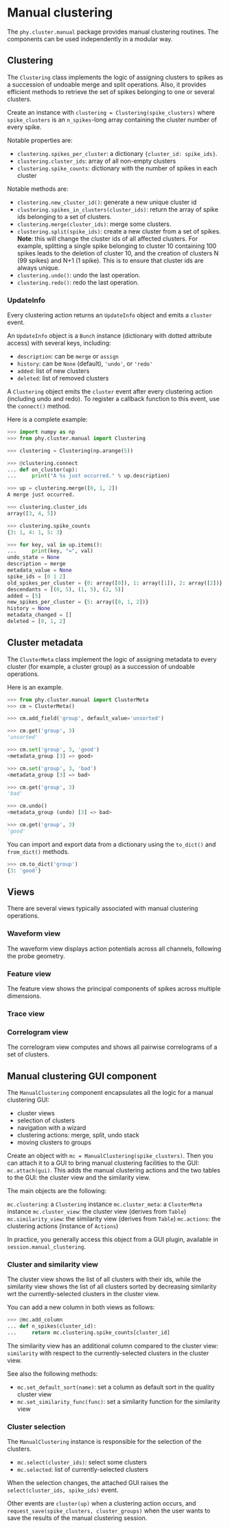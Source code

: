 # Manual clustering

The `phy.cluster.manual` package provides manual clustering routines. The components can be used independently in a modular way.

## Clustering

The `Clustering` class implements the logic of assigning clusters to spikes as a succession of undoable merge and split operations. Also, it provides efficient methods to retrieve the set of spikes belonging to one or several clusters.

Create an instance with `clustering = Clustering(spike_clusters)` where `spike_clusters` is an `n_spikes`-long array containing the cluster number of every spike.

Notable properties are:

* `clustering.spikes_per_cluster`: a dictionary `{cluster_id: spike_ids}`.
* `clustering.cluster_ids`: array of all non-empty clusters
* `clustering.spike_counts`: dictionary with the number of spikes in each cluster

Notable methods are:

* `clustering.new_cluster_id()`: generate a new unique cluster id
* `clustering.spikes_in_clusters(cluster_ids)`: return the array of spike ids belonging to a set of clusters.
* `clustering.merge(cluster_ids)`: merge some clusters.
* `clustering.split(spike_ids)`: create a new cluster from a set of spikes. **Note**: this will change the cluster ids of all affected clusters. For example, splitting a single spike belonging to cluster 10 containing 100 spikes leads to the deletion of cluster 10, and the creation of clusters N (99 spikes) and N+1 (1 spike). This is to ensure that cluster ids are always unique.
* `clustering.undo()`: undo the last operation.
* `clustering.redo()`: redo the last operation.

### UpdateInfo

Every clustering action returns an `UpdateInfo` object and emits a `cluster` event.

An `UpdateInfo` object is a `Bunch` instance (dictionary with dotted attribute access) with several keys, including:

* `description`: can be `merge` or `assign`
* `history`: can be `None` (default), `'undo'`, or `'redo'`
* `added`: list of new clusters
* `deleted`: list of removed clusters

A `Clustering` object emits the `cluster` event after every clustering action (including undo and redo). To register a callback function to this event, use the `connect()` method.

Here is a complete example:

```python
>>> import numpy as np
>>> from phy.cluster.manual import Clustering
```

```python
>>> clustering = Clustering(np.arange(5))
```

```python
>>> @clustering.connect
... def on_cluster(up):
...     print("A %s just occurred." % up.description)
```

```python
>>> up = clustering.merge([0, 1, 2])
A merge just occurred.
```

```python
>>> clustering.cluster_ids
array([3, 4, 5])
```

```python
>>> clustering.spike_counts
{3: 1, 4: 1, 5: 3}
```

```python
>>> for key, val in up.items():
...     print(key, "=", val)
undo_state = None
description = merge
metadata_value = None
spike_ids = [0 1 2]
old_spikes_per_cluster = {0: array([0]), 1: array([1]), 2: array([2])}
descendants = [(0, 5), (1, 5), (2, 5)]
added = [5]
new_spikes_per_cluster = {5: array([0, 1, 2])}
history = None
metadata_changed = []
deleted = [0, 1, 2]
```

## Cluster metadata

The `ClusterMeta` class implement the logic of assigning metadata to every cluster (for example, a cluster group) as a succession of undoable operations.

Here is an example.

```python
>>> from phy.cluster.manual import ClusterMeta
>>> cm = ClusterMeta()
```

```python
>>> cm.add_field('group', default_value='unsorted')
```

```python
>>> cm.get('group', 3)
'unsorted'
```

```python
>>> cm.set('group', 3, 'good')
<metadata_group [3] => good>
```

```python
>>> cm.set('group', 3, 'bad')
<metadata_group [3] => bad>
```

```python
>>> cm.get('group', 3)
'bad'
```

```python
>>> cm.undo()
<metadata_group (undo) [3] => bad>
```

```python
>>> cm.get('group', 3)
'good'
```

You can import and export data from a dictionary using the `to_dict()` and `from_dict()` methods.

```python
>>> cm.to_dict('group')
{3: 'good'}
```

## Views

There are several views typically associated with manual clustering operations.

### Waveform view

The waveform view displays action potentials across all channels, following the probe geometry.

### Feature view

The feature view shows the principal components of spikes across multiple dimensions.

### Trace view

### Correlogram view

The correlogram view computes and shows all pairwise correlograms of a set of clusters.

## Manual clustering GUI component

The `ManualClustering` component encapsulates all the logic for a manual clustering GUI:

* cluster views
* selection of clusters
* navigation with a wizard
* clustering actions: merge, split, undo stack
* moving clusters to groups

Create an object with `mc = ManualClustering(spike_clusters)`. Then you can attach it to a GUI to bring manual clustering facilities to the GUI: `mc.attach(gui)`. This adds the manual clustering actions and the two tables to the GUI: the cluster view and the similarity view.

The main objects are the following:

`mc.clustering`: a `Clustering` instance
`mc.cluster_meta`: a `ClusterMeta` instance
`mc.cluster_view`: the cluster view (derives from `Table`)
`mc.similarity_view`: the similarity view (derives from `Table`)
`mc.actions`: the clustering actions (instance of `Actions`)

In practice, you generally access this object from a GUI plugin, available in `session.manual_clustering`.

### Cluster and similarity view

The cluster view shows the list of all clusters with their ids, while the similarity view shows the list of all clusters sorted by decreasing similarity wrt the currently-selected clusters in the cluster view.

You can add a new column in both views as follows:

```python
>>> @mc.add_column
... def n_spikes(cluster_id):
...     return mc.clustering.spike_counts[cluster_id]
```

The similarity view has an additional column compared to the cluster view: `similarity` with respect to the currently-selected clusters in the cluster view.

See also the following methods:

* `mc.set_default_sort(name)`: set a column as default sort in the quality cluster view
* `mc.set_similarity_func(func)`: set a similarity function for the similarity view

### Cluster selection

The `ManualClustering` instance is responsible for the selection of the clusters.

* `mc.select(cluster_ids)`: select some clusters
* `mc.selected`: list of currently-selected clusters

When the selection changes, the attached GUI raises the `select(cluster_ids, spike_ids)` event.

Other events are `cluster(up)` when a clustering action occurs, and `request_save(spike_clusters, cluster_groups)` when the user wants to save the results of the manual clustering session.


